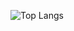![Top Langs](https://github-readme-stats.vercel.app/api/top-langs/?username=SSStuart&show_icons=true&theme=dracula)
